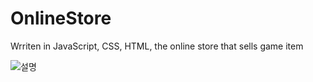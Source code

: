 # OnlineStore
Wrriten in JavaScript, CSS, HTML, the online store that sells game item  

![설명](https://user-images.githubusercontent.com/112360580/188533339-ed87e9b9-4fcb-499d-ab32-3b9e1667e6c4.png)
